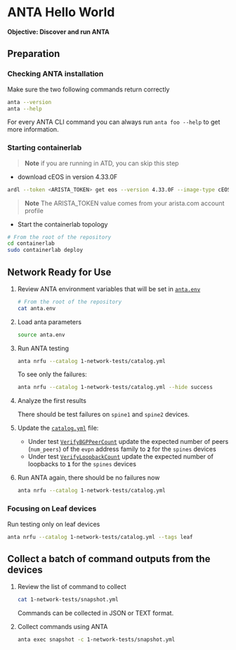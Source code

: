 <!--
  ~ Copyright (c) 2024 Arista Networks, Inc.
  ~ Use of this source code is governed by the Apache License 2.0
  ~ that can be found in the LICENSE file.
  -->

# ANTA Hello World

**Objective: Discover and run ANTA**

## Preparation

### Checking ANTA installation

Make sure the two following commands return correctly

```bash
anta --version
anta --help
```

For every ANTA CLI command you can always run `anta foo --help` to get more information.

### Starting containerlab

> **Note**
> if you are running in ATD, you can skip this step

- download cEOS in version 4.33.0F

```bash
ardl --token <ARISTA_TOKEN> get eos --version 4.33.0F --image-type cEOS --import-docker
```

> **Note**
> The ARISTA_TOKEN value comes from your arista.com account profile

- Start the containerlab topology

```bash
# From the root of the repository
cd containerlab
sudo containerlab deploy
```

## Network Ready for Use

1. Review ANTA environment variables that will be set in [`anta.env`](../anta.env)

    ```bash
    # From the root of the repository
    cat anta.env
    ```

2. Load anta parameters

    ```bash
    source anta.env
    ```

3. Run ANTA testing

    ```bash
    anta nrfu --catalog 1-network-tests/catalog.yml
    ```

    To see only the failures:
    ```bash
    anta nrfu --catalog 1-network-tests/catalog.yml --hide success
    ```

4. Analyze the first results

    There should be test failures on `spine1` and `spine2` devices.

5. Update the [`catalog.yml`](1-network-tests/catalog.yml) file:
    - Under test [`VerifyBGPPeerCount`](https://anta.arista.com/stable/api/tests.routing.bgp/#anta.tests.routing.bgp.VerifyBGPPeerCount) update the expected number of peers (`num_peers`) of the `evpn` address family to **`2`** for the `spines` devices
    - Under test [`VerifyLoopbackCount`](https://anta.arista.com/stable/api/tests.interfaces/#anta.tests.interfaces.VerifyLoopbackCount) update the expected number of loopbacks to **`1`** for the `spines` devices

6. Run ANTA again, there should be no failures now

    ```bash
    anta nrfu --catalog 1-network-tests/catalog.yml
    ```

### Focusing on Leaf devices

Run testing only on leaf devices

```bash
anta nrfu --catalog 1-network-tests/catalog.yml --tags leaf
```

## Collect a batch of command outputs from the devices

1. Review the list of command to collect

    ```bash
    cat 1-network-tests/snapshot.yml
    ```
    Commands can be collected in JSON or TEXT format.

2. Collect commands using ANTA

    ```bash
    anta exec snapshot -c 1-network-tests/snapshot.yml
    ```
